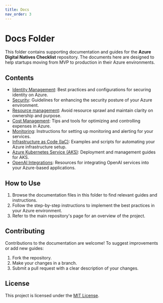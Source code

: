 ```yaml
---
title: Docs
nav_order: 3
---
```


# Docs Folder

This folder contains supporting documentation and guides for the **Azure Digital Natives Checklist** repository. The documents here are designed to help startups moving from MVP to production in their Azure environments.

## Contents

- [Identity Management](/docs/identity-access.html#entra-id): Best practices and configurations for securing identity on Azure.
- [Security](/docs/networking-security.html#vnets-subnets-nsgs): Guidelines for enhancing the security posture of your Azure environment.
- [Resource management](/docs/resource-management.html#organization-strategy): Avoid resource sprawl and maintain clarity on ownership and purpose.
- [Cost Management](/docs/cost-finops.html#cost-management): Tips and tools for optimizing and controlling expenses in Azure.
- [Monitoring](/docs/monitoring-observability.html#azure-monitor): Instructions for setting up monitoring and alerting for your services.
- [Infrastructure as Code (IaC)](/docs/infrastructure-as-code.html#iac-tools): Examples and scripts for automating your Azure infrastructure setup.
- [Azure Kubernetes Service (AKS)](/docs/aks-app-architecture.html#aks-guidance): Deployment and management guides for AKS.
- [OpenAI Integrations](/docs/azure-openai.html#aoai-best-practices): Resources for integrating OpenAI services into your Azure-based applications.

## How to Use

1. Browse the documentation files in this folder to find relevant guides and instructions.
2. Follow the step-by-step instructions to implement the best practices in your Azure environment.
3. Refer to the main repository's page for an overview of the project.

## Contributing

Contributions to the documentation are welcome! To suggest improvements or add new guides:
1. Fork the repository.
2. Make your changes in a branch.
3. Submit a pull request with a clear description of your changes.

## License

This project is licensed under the [MIT License](../LICENSE).
